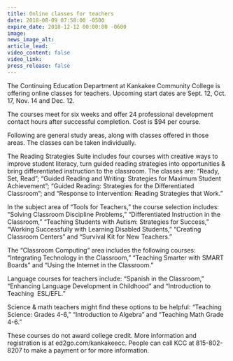 ```yaml
---
title: Online classes for teachers
date: 2018-08-09 07:58:00 -0500
expire_date: 2018-12-12 00:00:00 -0600
image:
news_image_alt:
article_lead:
video_content: false
video_link:
press_release: false
---
```


The Continuing Education Department at Kankakee Community College is offering online classes for teachers. Upcoming start dates are Sept. 12, Oct. 17, Nov. 14 and Dec. 12.

The courses meet for six weeks and offer 24 professional development contact hours after successful completion. Cost is $94 per course.

Following are general study areas, along with classes offered in those areas. The classes can be taken individually.

The Reading Strategies Suite includes four courses with creative ways to improve student literacy, turn guided reading strategies into opportunities & bring differentiated instruction to the classroom. The classes are: “Ready, Set, Read”; “Guided Reading and Writing: Strategies for Maximum Student Achievement”; “Guided Reading: Strategies for the Differentiated Classroom”; and “Response to Intervention: Reading Strategies that Work.”

In the subject area of “Tools for Teachers,” the course selection includes: “Solving Classroom Discipline Problems,” “Differentiated Instruction in the Classroom,” “Teaching Students with Autism: Strategies for Success,” “Working Successfully with Learning Disabled Students,” “Creating Classroom Centers” and “Survival Kit for New Teachers.”

The “Classroom Computing” area includes the following courses: “Integrating Technology in the Classroom,” “Teaching Smarter with SMART Boards” and “Using the Internet in the Classroom.”

Language courses for teachers include: “Spanish in the Classroom,” “Enhancing Language Development in Childhood” and “Introduction to Teaching&nbsp; ESL/EFL.”

Science & math teachers might find these options to be helpful: “Teaching Science: Grades 4-6,” “Introduction to Algebra” and “Teaching Math Grade 4-6.”

These courses do not award college credit. More information and registration is at ed2go.com/kankakeecc. People can call KCC at 815-802-8207 to make a payment or for more information.